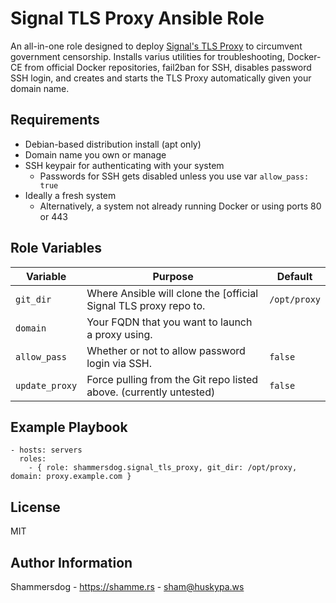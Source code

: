 Signal TLS Proxy Ansible Role
=============================

An all-in-one role designed to deploy [Signal's TLS Proxy](https://github.com/signalapp/Signal-TLS-Proxy) to circumvent government censorship. Installs varius utilities for troubleshooting, Docker-CE from official Docker repositories, fail2ban for SSH, disables password SSH login, and creates and starts the TLS Proxy automatically given your domain name.

Requirements
------------

* Debian-based distribution install (apt only)
* Domain name you own or manage
* SSH keypair for authenticating with your system
    * Passwords for SSH gets disabled unless you use var `allow_pass: true`
* Ideally a fresh system
    * Alternatively, a system not already running Docker or using ports 80 or 443

Role Variables
--------------

| Variable       | Purpose                                                            | Default      |
|----------------|--------------------------------------------------------------------|--------------|
| `git_dir`      | Where Ansible will clone the [official Signal TLS proxy repo to.   | `/opt/proxy` |
| `domain`       | Your FQDN that you want to launch a proxy using.                   |              |
| `allow_pass`   | Whether or not to allow password login via SSH.                    | `false`      |
| `update_proxy` | Force pulling from the Git repo listed above. (currently untested) | `false`      |


Example Playbook
----------------

    - hosts: servers
      roles:
        - { role: shammersdog.signal_tls_proxy, git_dir: /opt/proxy, domain: proxy.example.com }

License
-------

MIT

Author Information
------------------

Shammersdog - https://shamme.rs - sham@huskypa.ws
